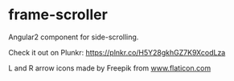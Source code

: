 # frame-scroller
Angular2 component for side-scrolling.

Check it out on Plunkr: https://plnkr.co/H5Y28gkhGZ7K9XcodLza

L and R arrow icons made by Freepik from www.flaticon.com

